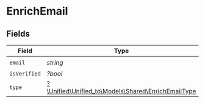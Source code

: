 # EnrichEmail


## Fields

| Field                                                                                        | Type                                                                                         | Required                                                                                     | Description                                                                                  |
| -------------------------------------------------------------------------------------------- | -------------------------------------------------------------------------------------------- | -------------------------------------------------------------------------------------------- | -------------------------------------------------------------------------------------------- |
| `email`                                                                                      | *string*                                                                                     | :heavy_check_mark:                                                                           | N/A                                                                                          |
| `isVerified`                                                                                 | *?bool*                                                                                      | :heavy_minus_sign:                                                                           | N/A                                                                                          |
| `type`                                                                                       | [?\Unified\Unified_to\Models\Shared\EnrichEmailType](../../Models/Shared/EnrichEmailType.md) | :heavy_minus_sign:                                                                           | N/A                                                                                          |